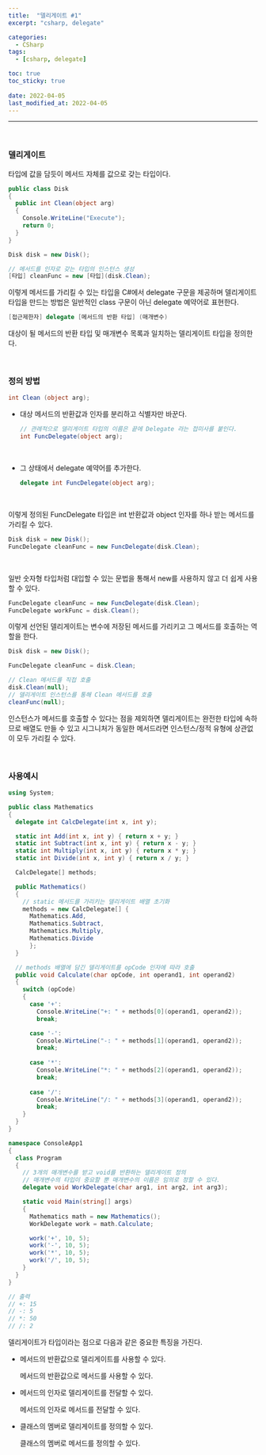 ```yaml
---
title:  "델리게이트 #1"
excerpt: "csharp, delegate"

categories:
  - CSharp
tags:
  - [csharp, delegate]

toc: true
toc_sticky: true
 
date: 2022-04-05 
last_modified_at: 2022-04-05
---
```


***

<br>

### 델리게이트

타입에 값을 담듯이 메서드 자체를 값으로 갖는 타입이다.

```cs
public class Disk
{
  public int Clean(object arg)
  {
    Console.WriteLine("Execute");
    return 0;
  }
}

Disk disk = new Disk();

// 메서드를 인자로 갖는 타입의 인스턴스 생성
[타입] cleanFunc = new [타입](disk.Clean);  
```

이렇게 메서드를 가리킬 수 있는 타입을 C#에서 delegate 구문을 제공하며 델리게이트 타입을 만드는 방법은 일반적인 class 구문이 아닌 delegate 예약어로 표현한다.

```cs
[접근제한자] delegate [메서드의 반환 타입] (매개변수)
```

대상이 될 메서드의 반환 타입 및 매개변수 목록과 일치하는 델리게이트 타입을 정의한다. 

<br>

### 정의 방법

```cs
int Clean (object arg);
```

* 대상 메서드의 반환값과 인자를 분리하고 식별자만 바꾼다.

  ```cs
  // 관례적으로 델리게이트 타입의 이름은 끝에 Delegate 라는 접미사를 붙인다.
  int FuncDelegate(object arg);
  ```

  <br>

* 그 상태에서 delegate 예약어를 추가한다.

  ```cs
  delegate int FuncDelegate(object arg);
  ```

  <br>

이렇게 정의된 FuncDelegate 타입은 int 반환값과 object 인자를 하나 받는 메서드를 가리킬 수 있다. 

```cs
Disk disk = new Disk();
FuncDelegate cleanFunc = new FuncDelegate(disk.Clean);
```

<br>

일반 숫자형 타입처럼 대입할 수 있는 문법을 통해서 new를 사용하지 않고 더 쉽게 사용할 수 있다.

```cs
FuncDelegate cleanFunc = new FuncDelegate(disk.Clean);
FuncDelegate workFunc = disk.Clean();
```

이렇게 선언된 델리게이트는 변수에 저장된 메서드를 가리키고 그 메서드를 호출하는  역할을 한다. 

```cs
Disk disk = new Disk();

FuncDelegate cleanFunc = disk.Clean;

// Clean 메서드를 직접 호출
disk.Clean(null);
// 델리게이트 인스턴스를 통해 Clean 메서드를 호출
cleanFunc(null);
```


인스턴스가 메서드를 호출할 수 있다는 점을 제외하면 델리게이트는 완전한 타입에 속하므로 배열도 만들 수 있고 시그니처가 동일한 메서드라면 인스턴스/정적 유형에 상관없이 모두 가리킬 수 있다. 

<br>

### 사용예시

```cs
using System;

public class Mathematics
{
  delegate int CalcDelegate(int x, int y);

  static int Add(int x, int y) { return x + y; }
  static int Subtract(int x, int y) { return x - y; }
  static int Multiply(int x, int y) { return x * y; }
  static int Divide(int x, int y) { return x / y; }

  CalcDelegate[] methods;

  public Mathematics()
  {
    // static 메서드를 가리키는 델리게이트 배열 초기화
    methods = new CalcDelegate[] { 
      Mathematics.Add, 
      Mathematics.Subtract,
      Mathematics.Multiply,
      Mathematics.Divide
      };
  }

  // methods 배열에 담긴 델리게이트를 opCode 인자에 따라 호출
  public void Calculate(char opCode, int operand1, int operand2)
  {
    switch (opCode)
    {
      case '+':
        Console.WriteLine("+: " + methods[0](operand1, operand2));
        break;

      case '-':
        Console.WirteLine("-: " + methods[1](operand1, operand2));
        break;
      
      case '*':
        Console.WriteLine("*: " + methods[2](operand1, operand2));
        break;
      
      case '/':
        Console.WriteLine("/: " + methods[3](operand1, operand2));
        break;
    }
  }
}

namespace ConsoleApp1
{
  class Program
  {
    // 3개의 매개변수를 받고 void를 반환하는 델리게이트 정의
    // 매개변수의 타입이 중요할 뿐 매개변수의 이름은 임의로 정할 수 있다.
    delegate void WorkDelegate(char arg1, int arg2, int arg3);

    static void Main(string[] args)
    {
      Mathematics math = new Mathematics();
      WorkDelegate work = math.Calculate;

      work('+', 10, 5);
      work('-', 10, 5);
      work('*', 10, 5);
      work('/', 10, 5);
    }
  }
}

// 출력
// +: 15
// -: 5
// *: 50
// /: 2
```

델리게이트가 타입이라는 점으로 다음과 같은 중요한 특징을 가진다.

* 메서드의 반환값으로 델리게이트를 사용할 수 있다.

  메서드의 반환값으로 메서드를 사용할 수 있다.

* 메서드의 인자로 델리게이트를 전달할 수 있다. 

  메서드의 인자로 메서드를 전달할 수 있다.

* 클래스의 멤버로 델리게이트를 정의할 수 있다.

  클래스의 멤버로 메서드를 정의할 수 있다.
